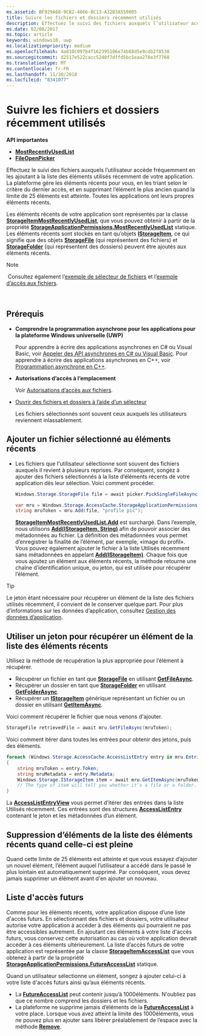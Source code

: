 ```yaml
---
ms.assetid: BF929A68-9C82-4866-BC13-A32B3A550005
title: Suivre les fichiers et dossiers récemment utilisés
description: Effectuez le suivi des fichiers auxquels l’utilisateur accède fréquemment en les ajoutant à la liste des fichiers utilisés récemment de votre application.
ms.date: 02/08/2017
ms.topic: article
keywords: windows10, uwp
ms.localizationpriority: medium
ms.openlocfilehash: 4a810c097b4f162395106e74b68d5e9cdb2f8538
ms.sourcegitcommit: d2517e522cacc5240f7dffd5bc1eaa278e3f7768
ms.translationtype: MT
ms.contentlocale: fr-FR
ms.lasthandoff: 11/30/2018
ms.locfileid: "8341077"
---
```

# <a name="track-recently-used-files-and-folders"></a>Suivre les fichiers et dossiers récemment utilisés

**API importantes**

- [**MostRecentlyUsedList**](https://msdn.microsoft.com/library/windows/apps/br207458)
- [**FileOpenPicker**](https://msdn.microsoft.com/library/windows/apps/hh738369)

Effectuez le suivi des fichiers auxquels l’utilisateur accède fréquemment en les ajoutant à la liste des éléments utilisés récemment de votre application. La plateforme gère les éléments récents pour vous, en les triant selon le critère du dernier accès, et en supprimant l’élément le plus ancien quand la limite de 25 éléments est atteinte. Toutes les applications ont leurs propres éléments récents.

Les éléments récents de votre application sont représentés par la classe [**StorageItemMostRecentlyUsedList**](https://msdn.microsoft.com/library/windows/apps/br207475), que vous pouvez obtenir à partir de la propriété [**StorageApplicationPermissions.MostRecentlyUsedList**](https://msdn.microsoft.com/library/windows/apps/br207458) statique. Les éléments récents sont stockés en tant qu’objets [**IStorageItem**](https://msdn.microsoft.com/library/windows/apps/br227129), ce qui signifie que des objets [**StorageFile**](https://msdn.microsoft.com/library/windows/apps/br227171) (qui représentent des fichiers) et [**StorageFolder**](https://msdn.microsoft.com/library/windows/apps/br227230) (qui représentent des dossiers) peuvent être ajoutés aux éléments récents.

> [!NOTE]
> Consultez également l’[exemple de sélecteur de fichiers](http://go.microsoft.com/fwlink/p/?linkid=619994) et l’[exemple d’accès aux fichiers](http://go.microsoft.com/fwlink/p/?linkid=619995).

 

## <a name="prerequisites"></a>Prérequis

-   **Comprendre la programmation asynchrone pour les applications pour la plateforme Windows universelle (UWP)**

    Pour apprendre à écrire des applications asynchrones en C# ou Visual Basic, voir [Appeler des API asynchrones en C# ou Visual Basic](https://msdn.microsoft.com/library/windows/apps/mt187337). Pour apprendre à écrire des applications asynchrones en C++, voir [Programmation asynchrone en C++](https://msdn.microsoft.com/library/windows/apps/mt187334).

-   **Autorisations d’accès à l’emplacement**

    Voir [Autorisations d’accès aux fichiers](file-access-permissions.md).

-   [Ouvrir des fichiers et dossiers à l’aide d’un sélecteur](quickstart-using-file-and-folder-pickers.md)

    Les fichiers sélectionnés sont souvent ceux auxquels les utilisateurs reviennent inlassablement.

 ## <a name="add-a-picked-file-to-the-mru"></a>Ajouter un fichier sélectionné au éléments récents

-   Les fichiers que l'utilisateur sélectionne sont souvent des fichiers auxquels il revient à plusieurs reprises. Par conséquent, songez à ajouter des fichiers sélectionnés à la liste d’éléments récents de votre application dès leur sélection. Voici comment procéder.

    ```cs
    Windows.Storage.StorageFile file = await picker.PickSingleFileAsync();

    var mru = Windows.Storage.AccessCache.StorageApplicationPermissions.MostRecentlyUsedList;
    string mruToken = mru.Add(file, "profile pic");
    ```

    [**StorageItemMostRecentlyUsedList.Add**](https://msdn.microsoft.com/library/windows/apps/br207476) est surchargé. Dans l’exemple, nous utilisons [**Add(IStorageItem, String)**](https://msdn.microsoft.com/library/windows/apps/br207481) afin de pouvoir associer des métadonnées au fichier. La définition des métadonnées vous permet d’enregistrer la finalité de l’élément, par exemple, «image du profil». Vous pouvez également ajouter le fichier à la liste Utilisés récemment sans métadonnées en appelant [**Add(IStorageItem)**](https://msdn.microsoft.com/library/windows/apps/br207480). Chaque fois que vous ajoutez un élément aux éléments récents, la méthode retourne une chaîne d’identification unique, ou jeton, qui est utilisée pour récupérer l’élément.

> [!TIP]
> Le jeton étant nécessaire pour récupérer un élément de la liste des fichiers utilisés récemment, il convient de le conserver quelque part. Pour plus d’informations sur les données d’application, consultez [Gestion des données d’application](https://msdn.microsoft.com/library/windows/apps/hh465109).

## <a name="use-a-token-to-retrieve-an-item-from-the-mru"></a>Utiliser un jeton pour récupérer un élément de la liste des éléments récents

Utilisez la méthode de récupération la plus appropriée pour l’élément à récupérer.

-   Récupérer un fichier en tant que [**StorageFile**](https://msdn.microsoft.com/library/windows/apps/br227171) en utilisant [**GetFileAsync**](https://msdn.microsoft.com/library/windows/apps/br207486).
-   Récupérer un dossier en tant que [**StorageFolder**](https://msdn.microsoft.com/library/windows/apps/br227230) en utilisant [**GetFolderAsync**](https://msdn.microsoft.com/library/windows/apps/br207489).
-   Récupérer un [**IStorageItem**](https://msdn.microsoft.com/library/windows/apps/br227129) générique représentant un fichier ou un dossier en utilisant [**GetItemAsync**](https://msdn.microsoft.com/library/windows/apps/br207492).

Voici comment récupérer le fichier que nous venons d'ajouter.

```cs
StorageFile retrievedFile = await mru.GetFileAsync(mruToken);
```

Voici comment itérer dans toutes les entrées pour obtenir des jetons, puis des éléments.

```cs
foreach (Windows.Storage.AccessCache.AccessListEntry entry in mru.Entries)
{
    string mruToken = entry.Token;
    string mruMetadata = entry.Metadata;
    Windows.Storage.IStorageItem item = await mru.GetItemAsync(mruToken);
    // The type of item will tell you whether it's a file or a folder.
}
```

La [**AccessListEntryView**](https://msdn.microsoft.com/library/windows/apps/br227349) vous permet d’itérer des entrées dans la liste Utilisés récemment. Ces entrées sont des structures [**AccessListEntry**](https://msdn.microsoft.com/library/windows/apps/br227348) contenant le jeton et les métadonnées d’un élément.

## <a name="removing-items-from-the-mru-when-its-full"></a>Suppression d’éléments de la liste des éléments récents quand celle-ci est pleine

Quand cette limite de 25 éléments est atteinte et que vous essayez d’ajouter un nouvel élément, l’élément auquel l’utilisateur a accédé dans le passé le plus lointain est automatiquement supprimé. Par conséquent, vous devez jamais supprimer un élément avant d'en ajouter un nouveau.

## <a name="future-access-list"></a>Liste d'accès futurs

Comme pour les éléments récents, votre application dispose d’une liste d'accès futurs. En sélectionnant des fichiers et dossiers, votre utilisateur autorise votre application à accéder à des éléments qui pourraient ne pas être accessibles autrement. En ajoutant ces éléments à votre liste d'accès futurs, vous conservez cette autorisation au cas où votre application devrait accéder à ces éléments ultérieurement. La liste d’accès futurs de votre application est représentée par la classe [**StorageItemAccessList**](https://msdn.microsoft.com/library/windows/apps/br207459) que vous obtenez à partir de la propriété [**StorageApplicationPermissions.FutureAccessList**](https://msdn.microsoft.com/library/windows/apps/br207457) statique.

Quand un utilisateur sélectionne un élément, songez à ajouter celui-ci à votre liste d'accès futurs ainsi qu’aux éléments récents.

-   La [**FutureAccessList**](https://msdn.microsoft.com/library/windows/apps/br207457) peut contenir jusqu’à 1000éléments. N'oubliez pas que ce nombre comprend les dossiers et les fichiers.
-   La plateforme ne supprime jamais d’éléments de la [**FutureAccessList**](https://msdn.microsoft.com/library/windows/apps/br207457) à votre place. Lorsque vous avez atteint la limite des 1000éléments, vous ne pouvez plus en ajouter sans libérer préalablement de l’espace avec la méthode [**Remove**](https://msdn.microsoft.com/library/windows/apps/br207497).

